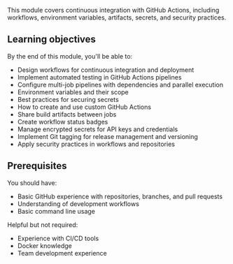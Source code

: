 This module covers continuous integration with GitHub Actions, including workflows, environment variables, artifacts, secrets, and security practices.

## Learning objectives

By the end of this module, you'll be able to:

- Design workflows for continuous integration and deployment
- Implement automated testing in GitHub Actions pipelines
- Configure multi-job pipelines with dependencies and parallel execution
- Environment variables and their scope
- Best practices for securing secrets
- How to create and use custom GitHub Actions
- Share build artifacts between jobs
- Create workflow status badges
- Manage encrypted secrets for API keys and credentials
- Implement Git tagging for release management and versioning
- Apply security practices in workflows and repositories

## Prerequisites

You should have:

- Basic GitHub experience with repositories, branches, and pull requests
- Understanding of development workflows
- Basic command line usage

Helpful but not required:

- Experience with CI/CD tools
- Docker knowledge
- Team development experience
